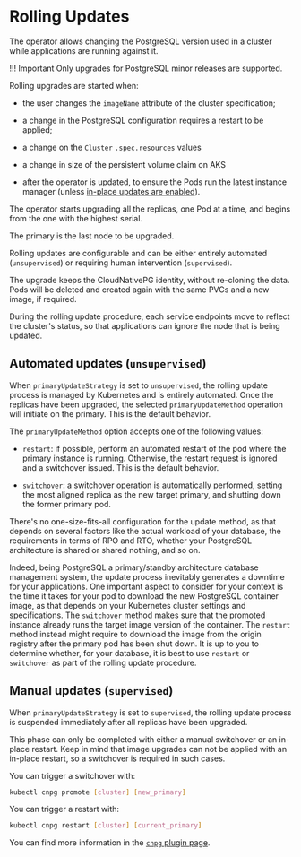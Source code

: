 # Rolling Updates

The operator allows changing the PostgreSQL version used in a cluster while
applications are running against it.

!!! Important
    Only upgrades for PostgreSQL minor releases are supported.

Rolling upgrades are started when:

- the user changes the `imageName` attribute of the cluster specification;

- a change in the PostgreSQL configuration requires a restart to be
  applied;

- a change on the `Cluster` `.spec.resources` values

- a change in size of the persistent volume claim on AKS

- after the operator is updated, to ensure the Pods run the latest instance
  manager (unless [in-place updates are enabled](installation_upgrade.md#in-place-updates-of-the-instance-manager)).

The operator starts upgrading all the replicas, one Pod at a time, and begins
from the one with the highest serial.

The primary is the last node to be upgraded.

Rolling updates are configurable and can be either entirely automated
(`unsupervised`) or requiring human intervention (`supervised`).

The upgrade keeps the CloudNativePG identity, without re-cloning the
data. Pods will be deleted and created again with the same PVCs and a new
image, if required.

During the rolling update procedure, each service endpoints move to reflect the
cluster's status, so that applications can ignore the node that is being
updated.

## Automated updates (`unsupervised`)

When `primaryUpdateStrategy` is set to `unsupervised`, the rolling update
process is managed by Kubernetes and is entirely automated. Once the replicas
have been upgraded, the selected `primaryUpdateMethod` operation will initiate
on the primary. This is the default behavior.

The `primaryUpdateMethod` option accepts one of the following values:

- `restart`: if possible, perform an automated restart of the pod where the
  primary instance is running. Otherwise, the restart request is ignored and a
  switchover issued. This is the default behavior.

- `switchover`: a switchover operation is automatically performed, setting the
  most aligned replica as the new target primary, and shutting down the former
  primary pod.

There's no one-size-fits-all configuration for the update method, as that
depends on several factors like the actual workload of your database, the
requirements in terms of RPO and RTO, whether your PostgreSQL architecture is
shared or shared nothing, and so on.

Indeed, being PostgreSQL a primary/standby architecture database management
system, the update process inevitably generates a downtime for your
applications. One important aspect to consider for your context is the time it
takes for your pod to download the new PostgreSQL container image, as that
depends on your Kubernetes cluster settings and specifications. The
`switchover` method makes sure that the promoted instance already runs the
target image version of the container. The `restart` method instead might require
to download the image from the origin registry after the primary pod has been
shut down. It is up to you to determine whether, for your database, it is best
to use `restart` or `switchover` as part of the rolling update procedure.

## Manual updates (`supervised`)

When `primaryUpdateStrategy` is set to `supervised`, the rolling update process
is suspended immediately after all replicas have been upgraded.

This phase can only be completed with either a manual switchover or an in-place
restart. Keep in mind that image upgrades can not be applied with an in-place restart, 
so a switchover is required in such cases.

You can trigger a switchover with:

```bash
kubectl cnpg promote [cluster] [new_primary]
```

You can trigger a restart with:

```bash
kubectl cnpg restart [cluster] [current_primary]
```

You can find more information in the [`cnpg` plugin page](kubectl-plugin.md).
